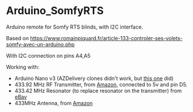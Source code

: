 # Arduino_SomfyRTS

Arduino remote for Somfy RTS blinds, with I2C interface.

Based on https://www.romainpiquard.fr/article-133-controler-ses-volets-somfy-avec-un-arduino.php

With I2C connection on pins A4,A5

Working with:
- Arduino Nano v3 (AZDelivery clones didn't work, but [this one](https://www.ebay.co.uk/itm/Arduino-Nano-Mini-Pro-R3-compatible-board-with-USB-lead-ATmega328-UK-Supplier/133519577527) did)
- 433.92 MHz RF Transmitter, from [Amazon](https://www.amazon.fr/gp/product/B016V18KZ8/ref=as_li_tl?ie=UTF8&camp=1642&creative=6746&creativeASIN=B016V18KZ8&linkCode=as2&tag=deejayfool00-21&linkId=95864c4be00b304a0403dffcc16ed480), connected to 5v and pin D5.
- 433.42 MHz Resonator (to replace resonator on the transmitter) from [eBay](https://www.ebay.fr/itm/10PCS-433-42M-433-42MHz-R433-F433-SAW-Resonator-Crystals-TO-39-/331637441887)
- 433MHz Antenna, from [Amazon](https://www.amazon.fr/gp/product/B00SO651VU/ref=as_li_tl?ie=UTF8&camp=1642&creative=6746&creativeASIN=B00SO651VU&linkCode=as2&tag=deejayfool00-21&linkId=216ed68eb274104b5d08b943566c9e0a)
